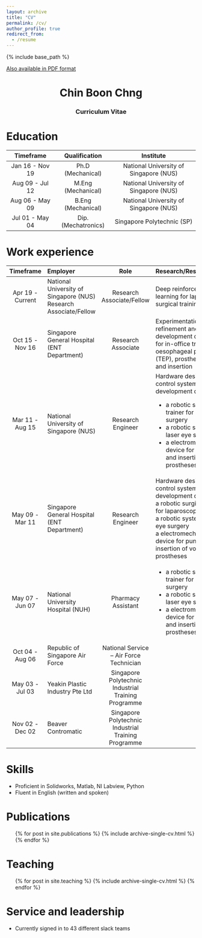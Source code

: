 ```yaml
---
layout: archive
title: "CV"
permalink: /cv/
author_profile: true
redirect_from:
  - /resume
---
```

{% include base_path %}

[Also available in PDF format](http://chngchinboon.github.io/files/paper1.pdf)

<h1 align="center">
Chin Boon Chng
</h1>
<h3 align="center">
Curriculum Vitae
</h3>




Education
======

| Timeframe         | Qualification         | Institute                                 |
| :--------:        |:------:              |:-------:                                 |
| Jan 16 - Nov 19   | Ph.D (Mechanical)    | National University of Singapore (NUS)   |
| Aug 09 - Jul 12   | M.Eng (Mechanical)   | National University of Singapore (NUS)   |
| Aug 06 - May 09   | B.Eng (Mechanical)   | National University of Singapore (NUS)   |
| Jul 01 - May 04   | Dip. (Mechatronics)   | Singapore Polytechnic (SP)               |



Work experience
======

| Timeframe | Employer | Role | Research/Responsibilities |
| :-----:|:---- |:------:  |:-------|
| Apr 19 - Current   | National University of Singapore (NUS)<br>Research Associate/Fellow   | Research Associate/Fellow   | Deep reinforcement learning for laparoscopic surgical training|
| Oct 15 - Nov 16   | Singapore General Hospital (ENT Department)   | Research Associate   | Experimentation, refinement and development of devices for in-office tracheal-oesophageal puncture (TEP), prosthesis sizing and insertion|
| Mar 11 - Aug 15   | National University of Singapore (NUS)   | Research Engineer   | Hardware design and control system development of <br><ul><li> a robotic surgical trainer for laparoscopic surgery</li><li>a robotic system for laser eye surgery</li><li>a electromechanical device for puncture and insertion of voice prostheses </li></ul>|   
| May 09 - Mar 11   | Singapore General Hospital (ENT Department)   | Research Engineer | Hardware design and control system development of <br>  a robotic surgical trainer for laparoscopic surgery <br>  a robotic system for laser eye surgery <br> a electromechanical device for puncture and insertion of voice prostheses|
| May 07 - Jun 07   | National University Hospital (NUH)   | Pharmacy Assistant               |<ul><li> a robotic surgical trainer for laparoscopic surgery</li><li>a robotic system for laser eye surgery</li><li>a electromechanical device for puncture and insertion of voice prostheses </li></ul>|
| Oct 04 - Aug 06   | Republic of Singapore Air Force   | National Service – Air Force Technician                ||
| May 03 - Jul 03   | Yeakin Plastic Industry Pte Ltd   | Singapore Polytechnic Industrial Training Programme               ||
| Nov 02 - Dec 02   | Beaver Contromatic   | Singapore Polytechnic Industrial Training Programme               ||



  
  
Skills
======
* Proficient in Solidworks, Matlab, NI Labview, Python
* Fluent in English (written and spoken)
  
Publications
======
  <ul>{% for post in site.publications %}
    {% include archive-single-cv.html %}
  {% endfor %}</ul>
  
Teaching
======
  <ul>{% for post in site.teaching %}
    {% include archive-single-cv.html %}
  {% endfor %}</ul>
  
Service and leadership
======
* Currently signed in to 43 different slack teams
